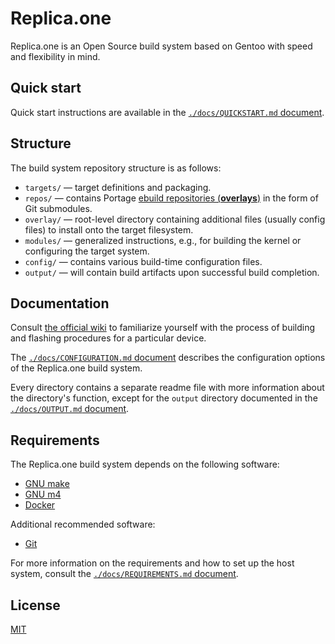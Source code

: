 Replica.one
===========

Replica.one is an Open Source build system based on Gentoo with speed and flexibility in mind.

## Quick start

Quick start instructions are available in the [`./docs/QUICKSTART.md` document](./docs/QUICKSTART.md).

## Structure

The build system repository structure is as follows:

* `targets/` — target definitions and packaging.
* `repos/` — contains Portage [ebuild repositories (**overlays**)](https://wiki.gentoo.org/wiki/Ebuild_repository) in the form of Git submodules.
* `overlay/` — root-level directory containing additional files (usually config files) to install onto the target filesystem.
* `modules/` — generalized instructions, e.g., for building the kernel or configuring the target system.
* `config/` — contains various build-time configuration files.
* `output/` — will contain build artifacts upon successful build completion.

## Documentation

Consult [the official wiki](https://github.com/sartura/replica/wiki) to familiarize yourself with the process of building and flashing procedures for a particular device.

The [`./docs/CONFIGURATION.md` document](./docs/CONFIGURATION.md) describes the configuration options of the Replica.one build system.

Every directory contains a separate readme file with more information about the directory's function, except for the `output` directory documented in the [`./docs/OUTPUT.md` document](./docs/OUTPUT.md).

## Requirements

The Replica.one build system depends on the following software:

* [GNU make](https://www.gnu.org/software/make/)
* [GNU m4](https://www.gnu.org/software/m4/)
* [Docker](https://docs.docker.com/get-docker/)

Additional recommended software:

* [Git](https://git-scm.com/)

For more information on the requirements and how to set up the host system, consult the [`./docs/REQUIREMENTS.md` document](./docs/REQUIREMENTS.md).

## License

[MIT](LICENSE)
